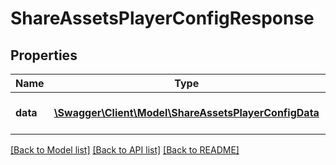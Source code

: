 # ShareAssetsPlayerConfigResponse

## Properties
Name | Type | Description | Notes
------------ | ------------- | ------------- | -------------
**data** | [**\Swagger\Client\Model\ShareAssetsPlayerConfigData**](ShareAssetsPlayerConfigData.md) | Array of asset player | 

[[Back to Model list]](../README.md#documentation-for-models) [[Back to API list]](../README.md#documentation-for-api-endpoints) [[Back to README]](../README.md)


